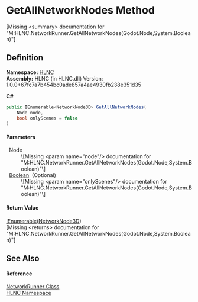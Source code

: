 # GetAllNetworkNodes Method


\[Missing &lt;summary&gt; documentation for "M:HLNC.NetworkRunner.GetAllNetworkNodes(Godot.Node,System.Boolean)"\]



## Definition
**Namespace:** <a href="N_HLNC">HLNC</a>  
**Assembly:** HLNC (in HLNC.dll) Version: 1.0.0+67fc7a7b454bc0ade857a4ae4930fb238e351d35

**C#**
``` C#
public IEnumerable<NetworkNode3D> GetAllNetworkNodes(
	Node node,
	bool onlyScenes = false
)
```



#### Parameters
<dl><dt>  Node</dt><dd>\[Missing &lt;param name="node"/&gt; documentation for "M:HLNC.NetworkRunner.GetAllNetworkNodes(Godot.Node,System.Boolean)"\]</dd><dt>  <a href="https://learn.microsoft.com/dotnet/api/system.boolean" target="_blank" rel="noopener noreferrer">Boolean</a>  (Optional)</dt><dd>\[Missing &lt;param name="onlyScenes"/&gt; documentation for "M:HLNC.NetworkRunner.GetAllNetworkNodes(Godot.Node,System.Boolean)"\]</dd></dl>

#### Return Value
<a href="https://learn.microsoft.com/dotnet/api/system.collections.generic.ienumerable-1" target="_blank" rel="noopener noreferrer">IEnumerable</a>(<a href="T_HLNC_NetworkNode3D">NetworkNode3D</a>)  
\[Missing &lt;returns&gt; documentation for "M:HLNC.NetworkRunner.GetAllNetworkNodes(Godot.Node,System.Boolean)"\]

## See Also


#### Reference
<a href="T_HLNC_NetworkRunner">NetworkRunner Class</a>  
<a href="N_HLNC">HLNC Namespace</a>  
